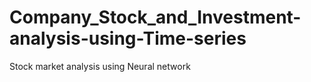 # Company_Stock_and_Investment-analysis-using-Time-series
Stock market analysis using Neural network

